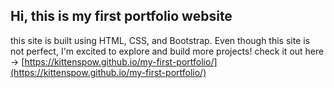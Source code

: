 ## Hi, this is my first portfolio website
this site is built using HTML, CSS, and Bootstrap. Even though this site is not perfect, I'm excited to explore and build more projects!
check it out here -> [https://kittenspow.github.io/my-first-portfolio/](https://kittenspow.github.io/my-first-portfolio/)
